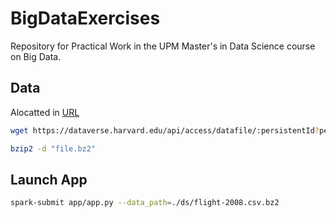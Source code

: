 # BigDataExercises

Repository for Practical Work in the UPM Master's in Data Science course on Big Data.


## Data

Alocatted in [URL](https://dataverse.harvard.edu/file.xhtml?persistentId=doi:10.7910/DVN/HG7NV7/EIR0RA&version=1.0)

```bash
wget https://dataverse.harvard.edu/api/access/datafile/:persistentId?persistentId=doi:10.7910/DVN/HG7NV7/EIR0RA

bzip2 -d "file.bz2" 
```

## Launch App


```bash
spark-submit app/app.py --data_path=./ds/flight-2008.csv.bz2
```


